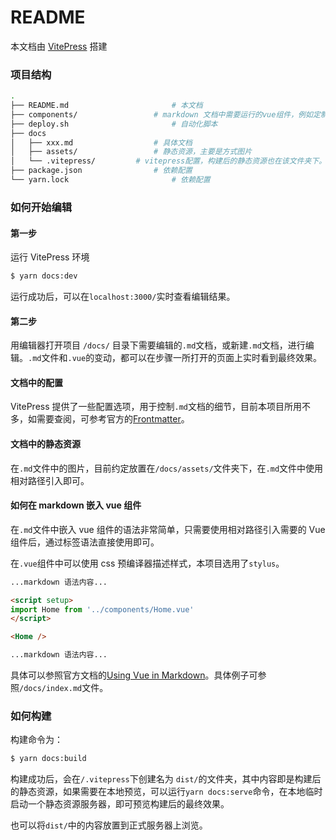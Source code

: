 # README

本文档由 [VitePress](https://vitepress.vuejs.org/) 搭建

### 项目结构

```bash
.
├── README.md						# 本文档
├── components/					# markdown 文档中需要运行的vue组件，例如定制化的首页
├── deploy.sh						# 自动化脚本
├── docs
│   ├── xxx.md					# 具体文档
│   ├── assets/					# 静态资源，主要是方式图片
│   └── .vitepress/			# vitepress配置，构建后的静态资源也在该文件夹下。
├── package.json				# 依赖配置
└── yarn.lock						# 依赖配置
```

### 如何开始编辑

#### 第一步

运行 VitePress 环境

```bash
$ yarn docs:dev
```

运行成功后，可以在`localhost:3000/`实时查看编辑结果。

#### 第二步

用编辑器打开项目 `/docs/` 目录下需要编辑的`.md`文档，或新建`.md`文档，进行编辑。`.md`文件和`.vue`的变动，都可以在步骤一所打开的页面上实时看到最终效果。

#### 文档中的配置

VitePress 提供了一些配置选项，用于控制`.md`文档的细节，目前本项目所用不多，如需要查阅，可参考官方的[Frontmatter](https://vitepress.vuejs.org/guide/frontmatter.html)。

#### 文档中的静态资源

在`.md`文件中的图片，目前约定放置在`/docs/assets/`文件夹下，在`.md`文件中使用相对路径引入即可。

#### 如何在 markdown 嵌入 vue 组件

在`.md`文件中嵌入 vue 组件的语法非常简单，只需要使用相对路径引入需要的 Vue 组件后，通过标签语法直接使用即可。

在`.vue`组件中可以使用 css 预编译器描述样式，本项目选用了`stylus`。

```markdown
...markdown 语法内容...

<script setup>
import Home from '../components/Home.vue'
</script>

<Home />

...markdown 语法内容...
```

具体可以参照官方文档的[Using Vue in Markdown](https://vitepress.vuejs.org/guide/using-vue.html#using-components)。具体例子可参照`/docs/index.md`文件。

### 如何构建

构建命令为：

```bash
$ yarn docs:build
```

构建成功后，会在`/.vitepress`下创建名为 `dist/`的文件夹，其中内容即是构建后的静态资源，如果需要在本地预览，可以运行`yarn docs:serve`命令，在本地临时启动一个静态资源服务器，即可预览构建后的最终效果。

也可以将`dist/`中的内容放置到正式服务器上浏览。
